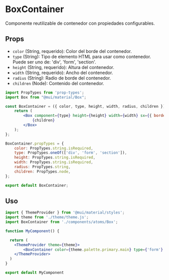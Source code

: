 # BoxContainer

Componente reutilizable de contenedor con propiedades configurables.

## Props

- `color` (String, requerido): Color del borde del contenedor.
- `type` (String): Tipo de elemento HTML para usar como contenedor. Puede ser uno de: 'div', 'form', 'section'.
- `height` (String, requerido): Altura del contenedor.
- `width` (String, requerido): Ancho del contenedor.
- `radius` (String): Radio de borde del contenedor.
- `children` (Node): Contenido del contenedor.

```jsx
import PropTypes from 'prop-types';
import Box from "@mui/material/Box";

const BoxContainer = ({ color, type, height, width, radius, children }) => {
    return (
        <Box component={type} height={height} width={width} sx={{ border: `3px solid ${color}`, borderRadius:radius }}>
            {children}
        </Box>
    );
};

BoxContainer.propTypes = {
    color: PropTypes.string.isRequired,
    type: PropTypes.oneOf(['div', 'form', 'section']),
    height: PropTypes.string.isRequired,
    width: PropTypes.string.isRequired,
    radius: PropTypes.string,
    children: PropTypes.node,
};

export default BoxContainer;
```

## Uso
```jsx
import { ThemeProvider } from '@mui/material/styles';
import theme from './theme/theme.js';
import BoxContainer from './components/atoms/Box';

function MyComponent() {

  return (
    <ThemeProvider theme={theme}>
        <BoxContainer color={theme.palette.primary.main} type={'form'} height={'70.5rem'} width={'51rem'} radius={'1.25rem'} />
    </ThemeProvider>
  )
}

export default MyComponent
```

